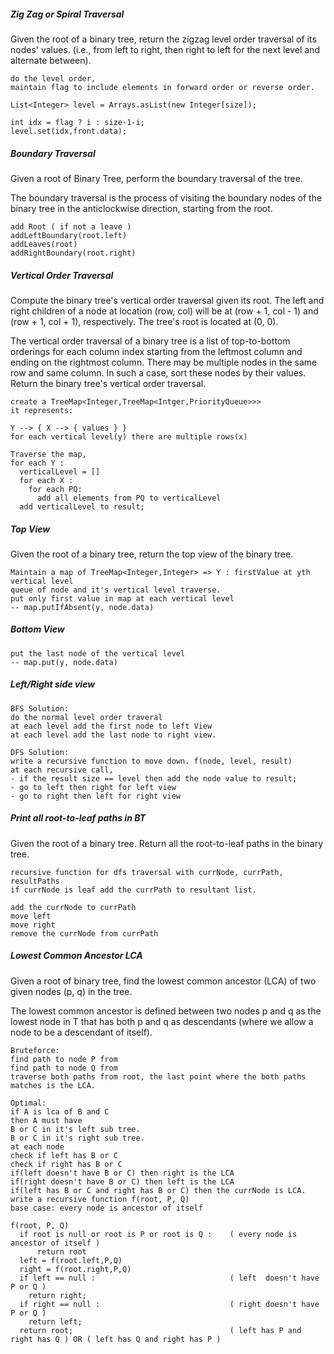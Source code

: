 ##### Zig Zag or Spiral Traversal
Given the root of a binary tree, return the zigzag level order traversal of its nodes' values. (i.e., from left to right, then right to left for the next level and alternate between).
```
do the level order,
maintain flag to include elements in forward order or reverse order.

List<Integer> level = Arrays.asList(new Integer[size]);

int idx = flag ? i : size-1-i;
level.set(idx,front.data);
```

##### Boundary Traversal
Given a root of Binary Tree, perform the boundary traversal of the tree. 

The boundary traversal is the process of visiting the boundary nodes of the binary tree in the anticlockwise direction, starting from the root.
```
add Root ( if not a leave )
addLeftBoundary(root.left)
addLeaves(root)
addRightBoundary(root.right)
```

##### Vertical Order Traversal
Compute the binary tree's vertical order traversal given its root.
The left and right children of a node at location (row, col) will be at (row + 1, col - 1) and (row + 1, col + 1), respectively. The tree's root is located at (0, 0).

The vertical order traversal of a binary tree is a list of top-to-bottom orderings for each column index starting from the leftmost column and ending on the rightmost column. 
There may be multiple nodes in the same row and same column. In such a case, sort these nodes by their values. Return the binary tree's vertical order traversal.
```
create a TreeMap<Integer,TreeMap<Intger,PriorityQueue>>>
it represents:

Y --> { X --> { values } }
for each vertical level(y) there are multiple rows(x)

Traverse the map,
for each Y :
  verticalLevel = []
  for each X :
    for each PQ:
      add all elements from PQ to verticalLevel
  add verticalLevel to result;
```

##### Top View
Given the root of a binary tree, return the top view of the binary tree.
```
Maintain a map of TreeMap<Integer,Integer> => Y : firstValue at yth vertical level
queue of node and it's vertical level traverse.
put only first value in map at each vertical level
-- map.putIfAbsent(y, node.data)
```
##### Bottom View
```
put the last node of the vertical level
-- map.put(y, node.data)
```

##### Left/Right side view
```
BFS Solution:
do the normal level order traveral
at each level add the first node to left View
at each level add the last node to right view.

DFS Solution:
write a recursive function to move down. f(node, level, result)
at each recursive call,
- if the result size == level then add the node value to result;
- go to left then right for left view
- go to right then left for right view

```
##### Print all root-to-leaf paths in BT
Given the root of a binary tree. Return all the root-to-leaf paths in the binary tree.
```
recursive function for dfs traversal with currNode, currPath, resultPaths
if currNode is leaf add the currPath to resultant list.

add the currNode to currPath
move left
move right
remove the currNode from currPath
```
##### Lowest Common Ancestor LCA
Given a root of binary tree, find the lowest common ancestor (LCA) of two given nodes (p, q) in the tree.

The lowest common ancestor is defined between two nodes p and q as the lowest node in T that has both p and q as descendants (where we allow a node to be a descendant of itself).
```
Bruteforce:
find path to node P from
find path to node Q from
traverse both paths from root, the last point where the both paths matches is the LCA.

Optimal:
if A is lca of B and C
then A must have
B or C in it's left sub tree.
B or C in it's right sub tree.
at each node 
check if left has B or C 
check if right has B or C
if(left doesn't have B or C) then right is the LCA
if(right doesn't have B or C) then left is the LCA
if(left has B or C and right has B or C) then the currNode is LCA.
write a recursive function f(root, P, Q)
base case: every node is ancestor of itself
```
```
f(root, P, Q)
  if root is null or root is P or root is Q :    ( every node is ancestor of itself )
      return root   
  left = f(root.left,P,Q)
  right = f(root.right,P,Q)
  if left == null :                              ( left  doesn't have P or Q )
    return right;
  if right == null :                             ( right doesn't have P or Q )
    return left;
  return root;                                   ( left has P and right has Q ) OR ( left has Q and right has P )
```






